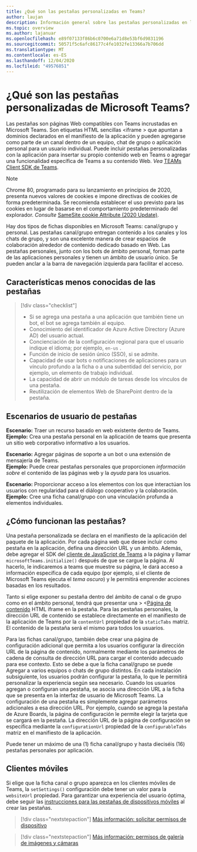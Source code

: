 ```yaml
---
title: ¿Qué son las pestañas personalizadas en Teams?
author: laujan
description: Información general sobre las pestañas personalizadas en la plataforma de Microsoft Teams
ms.topic: overview
ms.author: lajanuar
ms.openlocfilehash: e89f07133f86b6c0700e6a71d8e53bf6d9831196
ms.sourcegitcommit: 50571f5c6afc86177c4fe1032fe13366a7b706dd
ms.translationtype: MT
ms.contentlocale: es-ES
ms.lasthandoff: 12/04/2020
ms.locfileid: "49576851"
---
```

# <a name="what-are-microsoft-teams-custom-tabs"></a>¿Qué son las pestañas personalizadas de Microsoft Teams?

Las pestañas son páginas Web compatibles con Teams incrustadas en Microsoft Teams. Son etiquetas HTML sencillas <iframe \> que apuntan a dominios declarados en el manifiesto de la aplicación y pueden agregarse como parte de un canal dentro de un equipo, chat de grupo o aplicación personal para un usuario individual. Puede incluir pestañas personalizadas con la aplicación para insertar su propio contenido web en Teams o agregar una funcionalidad específica de Teams a su contenido Web. *Vea* [TEAMs Client SDK de Teams](/javascript/api/overview/msteams-client).

> [!NOTE]
> Chrome 80, programado para su lanzamiento en principios de 2020, presenta nuevos valores de cookies e impone directivas de cookies de forma predeterminada. Se recomienda establecer el uso previsto para las cookies en lugar de basarse en el comportamiento predeterminado del explorador. *Consulte* [SameSite cookie Attribute (2020 Update)](../resources/samesite-cookie-update.md).

Hay dos tipos de fichas disponibles en Microsoft Teams: canal/grupo y personal. Las pestañas canal/grupo entregan contenido a los canales y los chats de grupo, y son una excelente manera de crear espacios de colaboración alrededor de contenido dedicado basado en Web. Las pestañas personales, junto con los bots de ámbito personal, forman parte de las aplicaciones personales y tienen un ámbito de usuario único. Se pueden anclar a la barra de navegación izquierda para facilitar el acceso.

## <a name="lesser-known-tab-features"></a>Características menos conocidas de las pestañas

> [!div class="checklist"]
>
> * Si se agrega una pestaña a una aplicación que también tiene un bot, el bot se agrega también al equipo.
> * Conocimiento del identificador de Azure Active Directory (Azure AD) del usuario actual.
> * Concienciación de la configuración regional para que el usuario indique el idioma; por ejemplo, `en-us` . 
> * Función de inicio de sesión único (SSO), si se admite.
> * Capacidad de usar bots o notificaciones de aplicaciones para un vínculo profundo a la ficha o a una subentidad del servicio, por ejemplo, un elemento de trabajo individual.
> * La capacidad de abrir un módulo de tareas desde los vínculos de una pestaña.
> * Reutilización de elementos Web de SharePoint dentro de la pestaña.

## <a name="tabs-user-scenarios"></a>Escenarios de usuario de pestañas

**Escenario:** Traer un recurso basado en web existente dentro de Teams. \
**Ejemplo:** Crea una pestaña personal en la aplicación de teams que presenta un sitio web corporativo informativo a los usuarios.

**Escenario:** Agregar páginas de soporte a un bot o una extensión de mensajería de Teams. \
**Ejemplo:** Puede crear pestañas personales que proporcionen *información sobre* el contenido de las páginas web y la *ayuda* para los usuarios.

**Escenario:** Proporcionar acceso a los elementos con los que interactúan los usuarios con regularidad para el diálogo cooperativo y la colaboración. \
**Ejemplo:** Cree una ficha canal/grupo con una vinculación profunda a elementos individuales.

## <a name="how-do-tabs-work"></a>¿Cómo funcionan las pestañas?

Una pestaña personalizada se declara en el manifiesto de la aplicación del paquete de la aplicación. Por cada página web que desee incluir como pestaña en la aplicación, defina una dirección URL y un ámbito. Además, debe agregar el SDK del [cliente de JavaScript de Teams](/javascript/api/overview/msteams-client) a la página y llamar `microsoftTeams.initialize()` después de que se cargue la página. Al hacerlo, le indicaremos a teams que muestre su página, le dará acceso a información específica de cada equipo (por ejemplo, si el cliente de Microsoft Teams ejecuta el *tema oscuro*) y le permitirá emprender acciones basadas en los resultados.

Tanto si elige exponer su pestaña dentro del ámbito de canal o de grupo como en el ámbito personal, tendrá que presentar una \> <[Página de contenido](~/tabs/how-to/create-tab-pages/content-page.md) HTML iframe en la pestaña. Para las pestañas personales, la dirección URL de contenido se establece directamente en el manifiesto de la aplicación de Teams por la `contentUrl` propiedad de la `staticTabs` matriz. El contenido de la pestaña será el mismo para todos los usuarios.

Para las fichas canal/grupo, también debe crear una página de configuración adicional que permita a los usuarios configurar la dirección URL de la página de contenido, normalmente mediante los parámetros de cadena de consulta de dirección URL para cargar el contenido adecuado para ese contexto. Esto se debe a que la ficha canal/grupo se puede Agregar a varios equipos o chats de grupo distintos. En cada instalación subsiguiente, los usuarios podrán configurar la pestaña, lo que le permitirá personalizar la experiencia según sea necesario. Cuando los usuarios agregan o configuran una pestaña, se asocia una dirección URL a la ficha que se presenta en la interfaz de usuario de Microsoft Teams. La configuración de una pestaña es simplemente agregar parámetros adicionales a esa dirección URL. Por ejemplo, cuando se agrega la pestaña de Azure Boards, la página de configuración le permite elegir la tarjeta que se cargará en la pestaña. La dirección URL de la página de configuración se especifica mediante la  `configurationUrl` propiedad de la `configurableTabs` matriz en el manifiesto de la aplicación.

Puede tener un máximo de una (1) ficha canal/grupo y hasta dieciséis (16) pestañas personales por aplicación.

## <a name="mobile-clients"></a>Clientes móviles

Si elige que la ficha canal o grupo aparezca en los clientes móviles de Teams, la `setSettings()` configuración debe tener un valor para la `websiteUrl` propiedad. Para garantizar una experiencia del usuario óptima, debe seguir las [instrucciones para las pestañas de dispositivos móviles](~/tabs/design/tabs-mobile.md) al crear las pestañas.

> [!div class="nextstepaction"]
> [Más información: solicitar permisos de dispositivo](/concepts/device-capabilities/native-device-permissions.md)

> [!div class="nextstepaction"]
>[Más información: permisos de galería de imágenes y cámaras](/concepts/device-capabilities/mobile-camera-image-permissions.md)